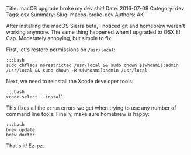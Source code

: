 Title: macOS upgrade broke my dev shit! 
Date: 2016-07-08
Category: dev
Tags: osx
Summary: 
Slug: macos-broke-dev
Authors: AK

After installing the macOS Sierra beta, I noticed git and homebrew weren't working anymore. The same thing happened when I upgraded to OSX El Cap. Moderately annoying, but simple to fix:

First, let's restore permissions on `/usr/local`:

    :::bash
    sudo chflags norestricted /usr/local && sudo chown $(whoami):admin /usr/local && sudo chown -R $(whoami):admin /usr/local

Next, we need to reinstall the Xcode developer tools:

    :::bash
    xcode-select --install

This fixes all the `xcrun` errors we get when trying to use any number of command line tools. Finally, make sure homebrew is happy:

    :::bash
    brew update
    brew doctor

That's it! Ez-pz.

